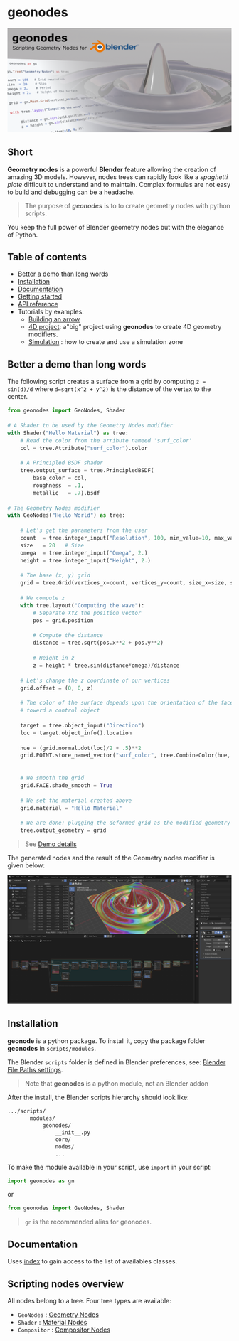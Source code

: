 # geonodes

![Scripting Geometry Nodes for Blender](docs/images/geonodes.png)

## Short

**Geometry nodes** is a powerful **Blender** feature allowing the creation of amazing 3D models.
However, nodes trees can rapidly look like a _spaghetti plate_ difficult to understand and to maintain.
Complex formulas are not easy to build and debugging can be a headache.<br>
 
> The purpose of **_geonodes_** is to to create geometry nodes with python scripts.<br>
 
You keep the full power of Blender geometry nodes but with the elegance of Python.

## Table of contents

- [Better a demo than long words](#better-a-demo-than-long-words)
- [Installation](#installation)
- [Documentation](#documentation)
- [Getting started](docs/getting_started.md)
- [API reference](docs/index.md)
- Tutorials by examples:
  - [Building an arrow](docs/arrow.md)
  - [4D project](4d/4d%20project.md): a"big" project using **geonodes** to create 4D geometry modifiers.
  - [Simulation](docs/simulation.md) : how to create and use a simulation zone

## Better a demo than long words

The following script creates a surface from a grid by computing
`z = sin(d)/d` where `d=sqrt(x^2 + y^2)` is the distance of the vertex to the center.

```python
from geonodes import GeoNodes, Shader

# A Shader to be used by the Geometry Nodes modifier
with Shader("Hello Material") as tree:
    # Read the color from the arribute nameed 'surf_color'
    col = tree.Attribute("surf_color").color
    
    # A Principled BSDF shader 
    tree.output_surface = tree.PrincipledBSDF(
        base_color = col,
        roughness  = .1,
        metallic   = .7).bsdf
        
# The Geometry Nodes modifier
with GeoNodes("Hello World") as tree:
    
    # Let's get the parameters from the user
    count  = tree.integer_input("Resolution", 100, min_value=10, max_value=300)
    size   = 20   # Size
    omega  = tree.integer_input("Omega", 2.)
    height = tree.integer_input("Height", 2.)
    
    # The base (x, y) grid
    grid = tree.Grid(vertices_x=count, vertices_y=count, size_x=size, size_y=size).mesh
    
    # We compute z
    with tree.layout("Computing the wave"):
        # Separate XYZ the position vector 
        pos = grid.position
        
        # Compute the distance
        distance = tree.sqrt(pos.x**2 + pos.y**2)
        
        # Height in z
        z = height * tree.sin(distance*omega)/distance
        
    # Let's change the z coordinate of our vertices
    grid.offset = (0, 0, z)
    
    # The color of the surface depends upon the orientation of the faces
    # towerd a control object
    
    target = tree.object_input("Direction")
    loc = target.object_info().location
    
    hue = (grid.normal.dot(loc)/2 + .5)**2
    grid.POINT.store_named_vector("surf_color", tree.CombineColor(hue, .9, .7, mode='HSV'))
    
    
    # We smooth the grid
    grid.FACE.shade_smooth = True
    
    # We set the material created above
    grid.material = "Hello Material"
    
    # We are done: plugging the deformed grid as the modified geometry
    tree.output_geometry = grid        
```

> See [Demo details](docs/demo_1.md)

The generated nodes and the result of the Geometry nodes modifier is given below:

<img src="docs/images/hello_world_blender.png" width="600" class="center">

## Installation

**geonode** is a python package. To install it, copy the package folder **geonodes** in `scripts/modules`.

The Blender `scripts` folder is defined in Blender preferences, see: [Blender File Paths settings](https://docs.blender.org/manual/en/latest/editors/preferences/file_paths.html).

> Note that **geonodes** is a python module, not an Blender addon

After the install, the Blender scripts hierarchy should look like:
```
.../scripts/
       modules/
           geonodes/
               __init__.py
               core/
               nodes/
               ...
```

To make the module available in your script, use `import` in your script:

```python
import geonodes as gn
```

or

``` python
from geonodes import GeoNodes, Shader
```

> `gn` is the recommended alias for geonodes.

## Documentation

Uses [index](docs/index.md) to gain access to the list of availables classes.

## Scripting nodes overview

All nodes belong to a tree. Four tree types are available:
- `GeoNodes` : [Geometry Nodes](docs/GeoNodes/GeoNodesTree.md)
- `Shader` : [Material Nodes](docs/Shader/ShaderTree.md)
- `Compositor` : [Compositor Nodes](docs/Compositor/CompositorTree.md)

